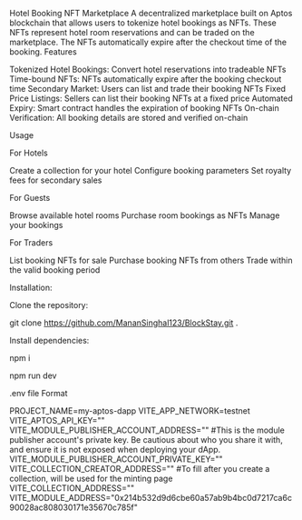 Hotel Booking NFT Marketplace
A decentralized marketplace built on Aptos blockchain that allows users to tokenize hotel bookings as NFTs. These NFTs represent hotel room reservations and can be traded on the marketplace. The NFTs automatically expire after the checkout time of the booking.
Features

Tokenized Hotel Bookings: Convert hotel reservations into tradeable NFTs
Time-bound NFTs: NFTs automatically expire after the booking checkout time
Secondary Market: Users can list and trade their booking NFTs
Fixed Price Listings: Sellers can list their booking NFTs at a fixed price
Automated Expiry: Smart contract handles the expiration of booking NFTs
On-chain Verification: All booking details are stored and verified on-chain

Usage

For Hotels

Create a collection for your hotel
Configure booking parameters
Set royalty fees for secondary sales


For Guests

Browse available hotel rooms
Purchase room bookings as NFTs
Manage your bookings


For Traders

List booking NFTs for sale
Purchase booking NFTs from others
Trade within the valid booking period

Installation:

Clone the repository:

git clone https://github.com/MananSinghal123/BlockStay.git .

Install dependencies:

npm i


npm run dev

.env file Format

PROJECT_NAME=my-aptos-dapp
VITE_APP_NETWORK=testnet
VITE_APTOS_API_KEY=""
VITE_MODULE_PUBLISHER_ACCOUNT_ADDRESS=""
#This is the module publisher account's private key. Be cautious about who you share it with, and ensure it is not exposed when deploying your dApp.
VITE_MODULE_PUBLISHER_ACCOUNT_PRIVATE_KEY=""
VITE_COLLECTION_CREATOR_ADDRESS=""
#To fill after you create a collection, will be used for the minting page
VITE_COLLECTION_ADDRESS=""
VITE_MODULE_ADDRESS="0x214b532d9d6cbe60a57ab9b4bc0d7217ca6c90028ac808030171e35670c785f"

